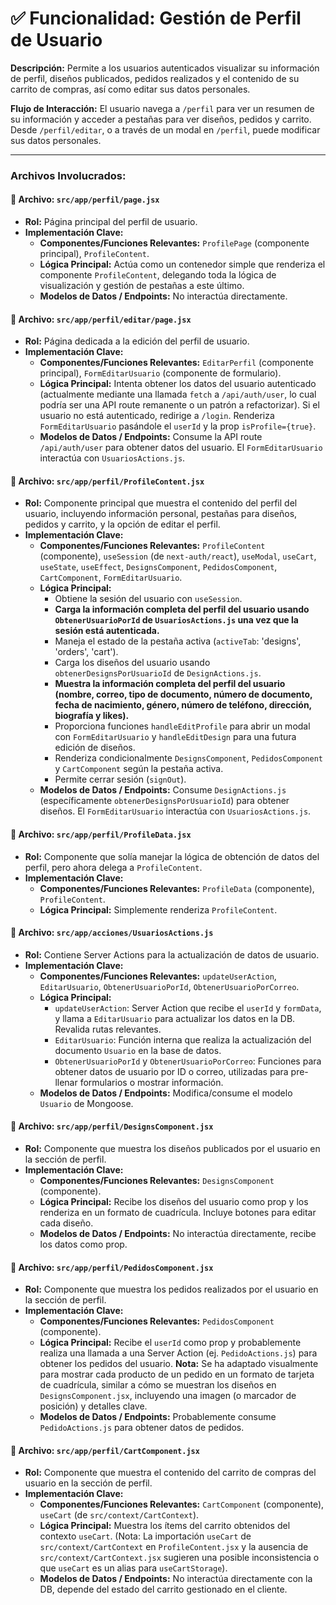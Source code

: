 # ✅ Funcionalidad: Gestión de Perfil de Usuario

**Descripción:** Permite a los usuarios autenticados visualizar su información de perfil, diseños publicados, pedidos realizados y el contenido de su carrito de compras, así como editar sus datos personales.

**Flujo de Interacción:** El usuario navega a `/perfil` para ver un resumen de su información y acceder a pestañas para ver diseños, pedidos y carrito. Desde `/perfil/editar`, o a través de un modal en `/perfil`, puede modificar sus datos personales.

---

### Archivos Involucrados:

#### 📄 **Archivo:** `src/app/perfil/page.jsx`
* **Rol:** Página principal del perfil de usuario.
* **Implementación Clave:**
    * **Componentes/Funciones Relevantes:** `ProfilePage` (componente principal), `ProfileContent`.
    * **Lógica Principal:** Actúa como un contenedor simple que renderiza el componente `ProfileContent`, delegando toda la lógica de visualización y gestión de pestañas a este último.
    * **Modelos de Datos / Endpoints:** No interactúa directamente.

#### 📄 **Archivo:** `src/app/perfil/editar/page.jsx`
* **Rol:** Página dedicada a la edición del perfil de usuario.
* **Implementación Clave:**
    * **Componentes/Funciones Relevantes:** `EditarPerfil` (componente principal), `FormEditarUsuario` (componente de formulario).
    * **Lógica Principal:** Intenta obtener los datos del usuario autenticado (actualmente mediante una llamada `fetch` a `/api/auth/user`, lo cual podría ser una API route remanente o un patrón a refactorizar). Si el usuario no está autenticado, redirige a `/login`. Renderiza `FormEditarUsuario` pasándole el `userId` y la prop `isProfile={true}`.
    * **Modelos de Datos / Endpoints:** Consume la API route `/api/auth/user` para obtener datos del usuario. El `FormEditarUsuario` interactúa con `UsuariosActions.js`.

#### 📄 **Archivo:** `src/app/perfil/ProfileContent.jsx`
* **Rol:** Componente principal que muestra el contenido del perfil del usuario, incluyendo información personal, pestañas para diseños, pedidos y carrito, y la opción de editar el perfil.
* **Implementación Clave:**
    * **Componentes/Funciones Relevantes:** `ProfileContent` (componente), `useSession` (de `next-auth/react`), `useModal`, `useCart`, `useState`, `useEffect`, `DesignsComponent`, `PedidosComponent`, `CartComponent`, `FormEditarUsuario`.
    * **Lógica Principal:**
        *   Obtiene la sesión del usuario con `useSession`.
        *   **Carga la información completa del perfil del usuario usando `ObtenerUsuarioPorId` de `UsuariosActions.js` una vez que la sesión está autenticada.**
        *   Maneja el estado de la pestaña activa (`activeTab`: 'designs', 'orders', 'cart').
        *   Carga los diseños del usuario usando `obtenerDesignsPorUsuarioId` de `DesignActions.js`.
        *   **Muestra la información completa del perfil del usuario (nombre, correo, tipo de documento, número de documento, fecha de nacimiento, género, número de teléfono, dirección, biografía y likes).**
        *   Proporciona funciones `handleEditProfile` para abrir un modal con `FormEditarUsuario` y `handleEditDesign` para una futura edición de diseños.
        *   Renderiza condicionalmente `DesignsComponent`, `PedidosComponent` y `CartComponent` según la pestaña activa.
        *   Permite cerrar sesión (`signOut`).
    * **Modelos de Datos / Endpoints:** Consume `DesignActions.js` (específicamente `obtenerDesignsPorUsuarioId`) para obtener diseños. El `FormEditarUsuario` interactúa con `UsuariosActions.js`.

#### 📄 **Archivo:** `src/app/perfil/ProfileData.jsx`
* **Rol:** Componente que solía manejar la lógica de obtención de datos del perfil, pero ahora delega a `ProfileContent`.
* **Implementación Clave:**
    * **Componentes/Funciones Relevantes:** `ProfileData` (componente), `ProfileContent`.
    * **Lógica Principal:** Simplemente renderiza `ProfileContent`.

#### 📄 **Archivo:** `src/app/acciones/UsuariosActions.js`
* **Rol:** Contiene Server Actions para la actualización de datos de usuario.
* **Implementación Clave:**
    * **Componentes/Funciones Relevantes:** `updateUserAction`, `EditarUsuario`, `ObtenerUsuarioPorId`, `ObtenerUsuarioPorCorreo`.
    * **Lógica Principal:**
        *   `updateUserAction`: Server Action que recibe el `userId` y `formData`, y llama a `EditarUsuario` para actualizar los datos en la DB. Revalida rutas relevantes.
        *   `EditarUsuario`: Función interna que realiza la actualización del documento `Usuario` en la base de datos.
        *   `ObtenerUsuarioPorId` y `ObtenerUsuarioPorCorreo`: Funciones para obtener datos de usuario por ID o correo, utilizadas para pre-llenar formularios o mostrar información.
    * **Modelos de Datos / Endpoints:** Modifica/consume el modelo `Usuario` de Mongoose.

#### 📄 **Archivo:** `src/app/perfil/DesignsComponent.jsx`
* **Rol:** Componente que muestra los diseños publicados por el usuario en la sección de perfil.
* **Implementación Clave:**
    * **Componentes/Funciones Relevantes:** `DesignsComponent` (componente).
    * **Lógica Principal:** Recibe los diseños del usuario como prop y los renderiza en un formato de cuadrícula. Incluye botones para editar cada diseño.
    * **Modelos de Datos / Endpoints:** No interactúa directamente, recibe los datos como prop.

#### 📄 **Archivo:** `src/app/perfil/PedidosComponent.jsx`
* **Rol:** Componente que muestra los pedidos realizados por el usuario en la sección de perfil.
* **Implementación Clave:**
    * **Componentes/Funciones Relevantes:** `PedidosComponent` (componente).
    * **Lógica Principal:** Recibe el `userId` como prop y probablemente realiza una llamada a una Server Action (ej. `PedidoActions.js`) para obtener los pedidos del usuario. **Nota:** Se ha adaptado visualmente para mostrar cada producto de un pedido en un formato de tarjeta de cuadrícula, similar a cómo se muestran los diseños en `DesignsComponent.jsx`, incluyendo una imagen (o marcador de posición) y detalles clave.
    * **Modelos de Datos / Endpoints:** Probablemente consume `PedidoActions.js` para obtener datos de pedidos.

#### 📄 **Archivo:** `src/app/perfil/CartComponent.jsx`
* **Rol:** Componente que muestra el contenido del carrito de compras del usuario en la sección de perfil.
* **Implementación Clave:**
    * **Componentes/Funciones Relevantes:** `CartComponent` (componente), `useCart` (de `src/context/CartContext`).
    * **Lógica Principal:** Muestra los ítems del carrito obtenidos del contexto `useCart`. (Nota: La importación `useCart` de `src/context/CartContext` en `ProfileContent.jsx` y la ausencia de `src/context/CartContext.jsx` sugieren una posible inconsistencia o que `useCart` es un alias para `useCartStorage`).
    * **Modelos de Datos / Endpoints:** No interactúa directamente con la DB, depende del estado del carrito gestionado en el cliente.
